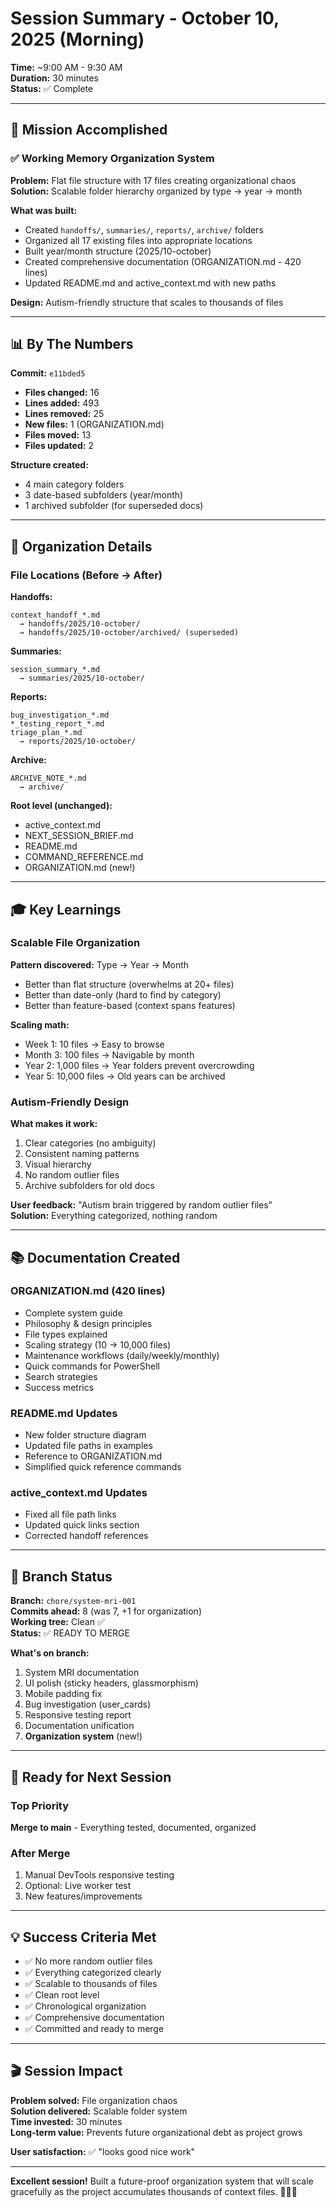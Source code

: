 # Session Summary - October 10, 2025 (Morning)

**Time:** ~9:00 AM - 9:30 AM  
**Duration:** 30 minutes  
**Status:** ✅ Complete

---

## 🎯 Mission Accomplished

### ✅ Working Memory Organization System
**Problem:** Flat file structure with 17 files creating organizational chaos  
**Solution:** Scalable folder hierarchy organized by type → year → month

**What was built:**
- Created `handoffs/`, `summaries/`, `reports/`, `archive/` folders
- Organized all 17 existing files into appropriate locations
- Built year/month structure (2025/10-october)
- Created comprehensive documentation (ORGANIZATION.md - 420 lines)
- Updated README.md and active_context.md with new paths

**Design:** Autism-friendly structure that scales to thousands of files

---

## 📊 By The Numbers

**Commit:** `e11bded5`
- **Files changed:** 16
- **Lines added:** 493
- **Lines removed:** 25
- **New files:** 1 (ORGANIZATION.md)
- **Files moved:** 13
- **Files updated:** 2

**Structure created:**
- 4 main category folders
- 3 date-based subfolders (year/month)
- 1 archived subfolder (for superseded docs)

---

## 📁 Organization Details

### File Locations (Before → After)

**Handoffs:**
```
context_handoff_*.md 
  → handoffs/2025/10-october/
  → handoffs/2025/10-october/archived/ (superseded)
```

**Summaries:**
```
session_summary_*.md
  → summaries/2025/10-october/
```

**Reports:**
```
bug_investigation_*.md
*_testing_report_*.md
triage_plan_*.md
  → reports/2025/10-october/
```

**Archive:**
```
ARCHIVE_NOTE_*.md
  → archive/
```

**Root level (unchanged):**
- active_context.md
- NEXT_SESSION_BRIEF.md
- README.md
- COMMAND_REFERENCE.md
- ORGANIZATION.md (new!)

---

## 🎓 Key Learnings

### Scalable File Organization

**Pattern discovered:** Type → Year → Month
- Better than flat structure (overwhelms at 20+ files)
- Better than date-only (hard to find by category)
- Better than feature-based (context spans features)

**Scaling math:**
- Week 1: 10 files → Easy to browse
- Month 3: 100 files → Navigable by month
- Year 2: 1,000 files → Year folders prevent overcrowding
- Year 5: 10,000 files → Old years can be archived

### Autism-Friendly Design

**What makes it work:**
1. Clear categories (no ambiguity)
2. Consistent naming patterns
3. Visual hierarchy
4. No random outlier files
5. Archive subfolders for old docs

**User feedback:** "Autism brain triggered by random outlier files"  
**Solution:** Everything categorized, nothing random

---

## 📚 Documentation Created

### ORGANIZATION.md (420 lines)
- Complete system guide
- Philosophy & design principles
- File types explained
- Scaling strategy (10 → 10,000 files)
- Maintenance workflows (daily/weekly/monthly)
- Quick commands for PowerShell
- Search strategies
- Success metrics

### README.md Updates
- New folder structure diagram
- Updated file paths in examples
- Reference to ORGANIZATION.md
- Simplified quick reference commands

### active_context.md Updates
- Fixed all file path links
- Updated quick links section
- Corrected handoff references

---

## 🔄 Branch Status

**Branch:** `chore/system-mri-001`  
**Commits ahead:** 8 (was 7, +1 for organization)  
**Working tree:** Clean ✅  
**Status:** ✅ READY TO MERGE

**What's on branch:**
1. System MRI documentation
2. UI polish (sticky headers, glassmorphism)
3. Mobile padding fix
4. Bug investigation (user_cards)
5. Responsive testing report
6. Documentation unification
7. **Organization system** (new!)

---

## 🚀 Ready for Next Session

### Top Priority
**Merge to main** - Everything tested, documented, organized

### After Merge
1. Manual DevTools responsive testing
2. Optional: Live worker test
3. New features/improvements

---

## 💡 Success Criteria Met

- ✅ No more random outlier files
- ✅ Everything categorized clearly
- ✅ Scalable to thousands of files
- ✅ Clean root level
- ✅ Chronological organization
- ✅ Comprehensive documentation
- ✅ Committed and ready to merge

---

## 🎬 Session Impact

**Problem solved:** File organization chaos  
**Solution delivered:** Scalable folder system  
**Time invested:** 30 minutes  
**Long-term value:** Prevents future organizational debt as project grows

**User satisfaction:** ✅ "looks good nice work"

---

**Excellent session!** Built a future-proof organization system that will scale gracefully as the project accumulates thousands of context files. 🎯📂✨
























